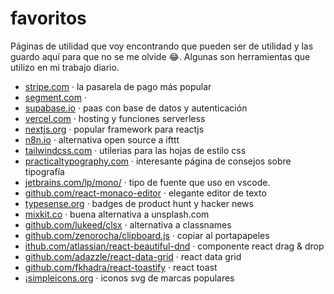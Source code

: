 # favoritos
Páginas de utilidad que voy encontrando que pueden ser de utilidad y las guardo aquí para que no se me olvide 😂. Algunas son herramientas que utilizo en mi trabajo diario.

- [stripe.com](https://stripe.com/es-mx) · la pasarela de pago más popular
- [segment.com](https://segment.com/) · 
- [supabase.io](https://supabase.io/) · paas con base de datos y autenticación
- [vercel.com](https://vercel.com/) · hosting y funciones serverless 
- [nextjs.org](https://nextjs.org/) · popular framework para reactjs
- [n8n.io](https://n8n.io/) · alternativa open source a ifttt
- [tailwindcss.com](https://tailwindcss.com/) · utilerias para las hojas de estilo css
- [practicaltypography.com](https://practicaltypography.com/) · interesante página de consejos sobre tipografía 
- [jetbrains.com/lp/mono/](https://www.jetbrains.com/lp/mono/) · tipo de fuente que uso en vscode.
- [github.com/react-monaco-editor](https://github.com/react-monaco-editor/react-monaco-editor) · elegante editor de texto
- [typesense.org](https://typesense.org/) · badges de product hunt y hacker news
- [mixkit.co](https://mixkit.co/) · buena alternativa a unsplash.com
- [github.com/lukeed/clsx](https://github.com/lukeed/clsx) · alternativa a classnames
- [github.com/zenorocha/clipboard.js](https://github.com/zenorocha/clipboard.js) · copiar al portapapeles
- [ithub.com/atlassian/react-beautiful-dnd](https://github.com/atlassian/react-beautiful-dnd) · componente react drag & drop 
- [github.com/adazzle/react-data-grid](https://github.com/adazzle/react-data-grid) · react data grid
- [github.com/fkhadra/react-toastify](https://github.com/fkhadra/react-toastify) · react toast
- [¡simpleicons.org](https://simpleicons.org/) · iconos svg de marcas populares

